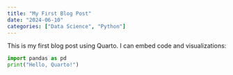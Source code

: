 ```yaml
---
title: "My First Blog Post"
date: "2024-06-10"
categories: ["Data Science", "Python"]
---
```


This is my first blog post using Quarto. I can embed code and visualizations:

```python
import pandas as pd
print("Hello, Quarto!")
